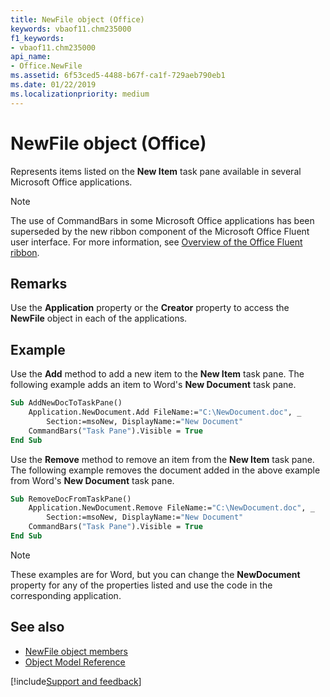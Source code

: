 ```yaml
---
title: NewFile object (Office)
keywords: vbaof11.chm235000
f1_keywords:
- vbaof11.chm235000
api_name:
- Office.NewFile
ms.assetid: 6f53ced5-4488-b67f-ca1f-729aeb790eb1
ms.date: 01/22/2019
ms.localizationpriority: medium
---
```



# NewFile object (Office)

Represents items listed on the **New Item** task pane available in several Microsoft Office applications.

> [!NOTE] 
> The use of CommandBars in some Microsoft Office applications has been superseded by the new ribbon component of the Microsoft Office Fluent user interface. For more information, see [Overview of the Office Fluent ribbon](../library-reference/concepts/overview-of-the-office-fluent-ribbon.md).


## Remarks

Use the **Application** property or the **Creator** property to access the **NewFile** object in each of the applications.


## Example

Use the **Add** method to add a new item to the **New Item** task pane. The following example adds an item to Word's **New Document** task pane.

```vb
Sub AddNewDocToTaskPane() 
    Application.NewDocument.Add FileName:="C:\NewDocument.doc", _ 
        Section:=msoNew, DisplayName:="New Document" 
    CommandBars("Task Pane").Visible = True  
End Sub
```

Use the **Remove** method to remove an item from the **New Item** task pane. The following example removes the document added in the above example from Word's **New Document** task pane.

```vb
Sub RemoveDocFromTaskPane() 
    Application.NewDocument.Remove FileName:="C:\NewDocument.doc", _ 
        Section:=msoNew, DisplayName:="New Document" 
    CommandBars("Task Pane").Visible = True  
End Sub
```

> [!NOTE] 
> These examples are for Word, but you can change the **NewDocument** property for any of the properties listed and use the code in the corresponding application.


## See also

- [NewFile object members](overview/library-reference/newfile-members-office.md)
- [Object Model Reference](overview/Library-Reference/reference-object-library-reference-for-office.md)



[!include[Support and feedback](~/includes/feedback-boilerplate.md)]